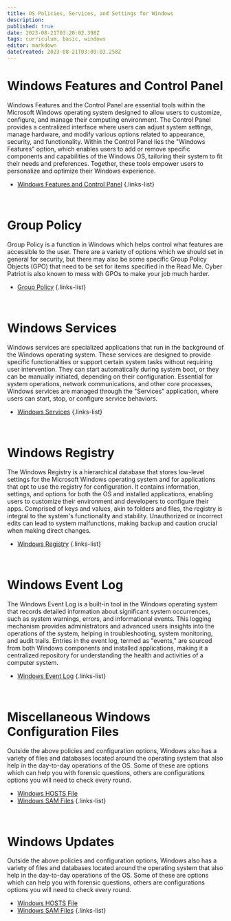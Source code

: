 ```yaml
---
title: OS Policies, Services, and Settings for Windows
description: 
published: true
date: 2023-08-21T03:20:02.398Z
tags: curriculum, basic, windows
editor: markdown
dateCreated: 2023-08-21T03:09:03.258Z
---
```


# Windows Features and Control Panel
Windows Features and the Control Panel are essential tools within the Microsoft Windows operating system designed to allow users to customize, configure, and manage their computing environment. The Control Panel provides a centralized interface where users can adjust system settings, manage hardware, and modify various options related to appearance, security, and functionality. Within the Control Panel lies the "Windows Features" option, which enables users to add or remove specific components and capabilities of the Windows OS, tailoring their system to fit their needs and preferences. Together, these tools empower users to personalize and optimize their Windows experience.
- [Windows Features and Control Panel](./windows/windows-features-and-control-panel)
{.links-list}

<br> 

# Group Policy
Group Policy is a function in Windows which helps control what features are accessible to the user. There are a variety of options which we should set in general for security, but there may also be some specific Group Policy Objects (GPO) that need to be set for items specified in the Read Me. Cyber Patriot is also known to mess with GPOs to make your job much harder.
- [Group Policy](./windows/group-policy)
{.links-list}

<br>

# Windows Services 
Windows services are specialized applications that run in the background of the Windows operating system. These services are designed to provide specific functionalities or support certain system tasks without requiring user intervention. They can start automatically during system boot, or they can be manually initiated, depending on their configuration. Essential for system operations, network communications, and other core processes, Windows services are managed through the "Services" application, where users can start, stop, or configure service behaviors.
- [Windows Services](./windows/windows-services)
{.links-list}

<br>

# Windows Registry
The Windows Registry is a hierarchical database that stores low-level settings for the Microsoft Windows operating system and for applications that opt to use the registry for configuration. It contains information, settings, and options for both the OS and installed applications, enabling users to customize their environment and developers to configure their apps. Comprised of keys and values, akin to folders and files, the registry is integral to the system's functionality and stability. Unauthorized or incorrect edits can lead to system malfunctions, making backup and caution crucial when making direct changes.
- [Windows Registry](./windows/windows-registry)
{.links-list}

<br> 

# Windows Event Log
The Windows Event Log is a built-in tool in the Windows operating system that records detailed information about significant system occurrences, such as system warnings, errors, and informational events. This logging mechanism provides administrators and advanced users insights into the operations of the system, helping in troubleshooting, system monitoring, and audit trails. Entries in the event log, termed as "events," are sourced from both Windows components and installed applications, making it a centralized repository for understanding the health and activities of a computer system.
- [Windows Event Log](./windows/windows-event-log)
{.links-list}

<br>


# Miscellaneous Windows Configuration Files
Outside the above policies and configuration options, Windows also has a variety of files and databases located around the operating system that also help in the day-to-day operations of the OS. Some of these are options which can help you with forensic questions, others are configurations options you will need to check every round. 
- [Windows HOSTS File](./windows/windows-hosts-file)
- [Windows SAM Files](./windows/windows-sam-files)
{.links-list}

<br> 

# Windows Updates
Outside the above policies and configuration options, Windows also has a variety of files and databases located around the operating system that also help in the day-to-day operations of the OS. Some of these are options which can help you with forensic questions, others are configurations options you will need to check every round. 
- [Windows HOSTS File](./windows/windows-hosts-file)
- [Windows SAM Files](./windows/windows-sam-files)
{.links-list}

<br> 